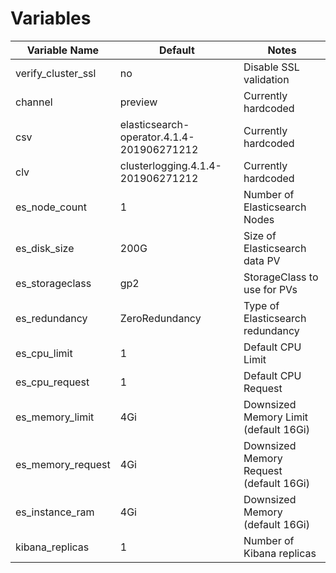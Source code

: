 # Variables

Variable Name | Default | Notes
--- | --- | ---
verify_cluster_ssl | no | Disable SSL validation
channel | preview | Currently hardcoded
csv | elasticsearch-operator.4.1.4-201906271212 | Currently hardcoded
clv | clusterlogging.4.1.4-201906271212 | Currently hardcoded
es_node_count | 1 | Number of Elasticsearch Nodes
es_disk_size | 200G | Size of Elasticsearch data PV
es_storageclass | gp2 | StorageClass to use for PVs
es_redundancy | ZeroRedundancy | Type of Elasticsearch redundancy
es_cpu_limit | 1 | Default CPU Limit
es_cpu_request | 1 | Default CPU Request
es_memory_limit | 4Gi | Downsized Memory Limit (default 16Gi)
es_memory_request | 4Gi | Downsized Memory Request (default 16Gi)
es_instance_ram | 4Gi | Downsized Memory  (default 16Gi)
kibana_replicas | 1 | Number of Kibana replicas

